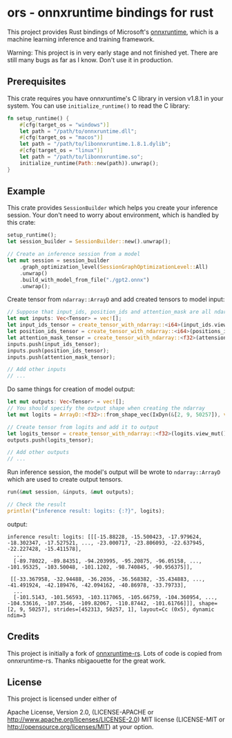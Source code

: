 # ors - onnxruntime bindings for rust
This project provides Rust bindings of Microsoft's [onnxruntime](https://github.com/microsoft/onnxruntime), which is a machine learning inference and training framework.

Warning: This project is in very early stage and not finished yet. There are still many bugs as far as I know. Don't use it in production.

## Prerequisites
This crate requires you have onnxruntime's C library in version v1.8.1 in your system. You can use `initialize_runtime()` to read the C library:

```rust
fn setup_runtime() {
    #[cfg(target_os = "windows")]
    let path = "/path/to/onnxruntime.dll";
    #[cfg(target_os = "macos")]
    let path = "/path/to/libonnxruntime.1.8.1.dylib";
    #[cfg(target_os = "linux")]
    let path = "/path/to/libonnxruntime.so";
    initialize_runtime(Path::new(path)).unwrap();
}
```

## Example
This crate provides `SessionBuilder` which helps you create your inference session. Your don't need to worry about environment, which is handled by this crate:
```rust
setup_runtime();
let session_builder = SessionBuilder::new().unwrap();

// Create an inference session from a model 
let mut session = session_builder
    .graph_optimization_level(SessionGraphOptimizationLevel::All)
    .unwrap()
    .build_with_model_from_file("./gpt2.onnx")
    .unwrap();
```

Create tensor from `ndarray::ArrayD` and add created tensors to model input:
```rust
// Suppose that input_ids, position_ids and attention_mask are all ndarray::ArrayD
let mut inputs: Vec<Tensor> = vec![];
let input_ids_tensor = create_tensor_with_ndarray::<i64>(input_ids.view_mut()).unwrap();
let position_ids_tensor = create_tensor_with_ndarray::<i64>(positions_ids.view_mut()).unwrap();
let attention_mask_tensor = create_tensor_with_ndarray::<f32>(attension_mask.view_mut()).unwrap();
inputs.push(input_ids_tensor);
inputs.push(position_ids_tensor);
inputs.push(attention_mask_tensor);

// Add other inputs
// ...
```

Do same things for creation of model output:
```rust
let mut outputs: Vec<Tensor> = vec![];
// You should specify the output shape when creating the ndarray
let mut logits = ArrayD::<f32>::from_shape_vec(IxDyn(&[2, 9, 50257]), vec![0.0; 2 * 9 * 50257]).unwrap();

// Create tensor from logits and add it to output
let logits_tensor = create_tensor_with_ndarray::<f32>(logits.view_mut()).unwrap();
outputs.push(logits_tensor);

// Add other outputs
// ...
```

Run inference session, the model's output will be wrote to `ndarray::ArrayD` which are used to create output tensors.
```rust
run(&mut session, &inputs, &mut outputs);

// Check the result
println!("inference result: logits: {:?}", logits);
```

output:
```
inference result: logits: [[[-15.88228, -15.500423, -17.979624, -18.302347, -17.527521, ..., -23.000717, -23.806093, -22.637945, -22.227428, -15.411578],
  ...
  [-89.78022, -89.84351, -94.203995, -95.20875, -96.05158, ..., -101.95325, -103.50048, -101.1202, -98.740845, -90.956375]],

 [[-33.367958, -32.94488, -36.2036, -36.568382, -35.434883, ..., -41.491924, -42.189476, -42.094162, -40.86978, -33.79733],
  ...
  [-101.5143, -101.56593, -103.117065, -105.66759, -104.360954, ..., -104.53616, -107.3546, -109.82067, -110.87442, -101.61766]]], shape=[2, 9, 50257], strides=[452313, 50257, 1], layout=Cc (0x5), dynamic ndim=3
```

## Credits
This project is initially a fork of [onnxruntime-rs](https://github.com/nbigaouette/onnxruntime-rs). Lots of code is copied from onnxruntime-rs. Thanks nbigaouette for the great work.

## License
This project is licensed under either of

Apache License, Version 2.0, (LICENSE-APACHE or http://www.apache.org/licenses/LICENSE-2.0)
MIT license (LICENSE-MIT or http://opensource.org/licenses/MIT)
at your option.